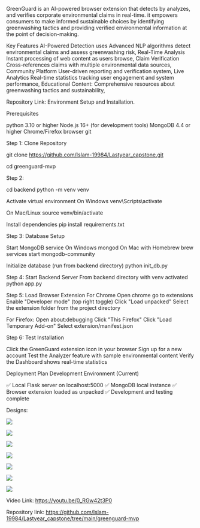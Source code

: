 GreenGuard is an AI-powered browser extension that detects by analyzes, and
verifies corporate environmental claims in real-time.  it empowers consumers to make informed sustainable choices by identifying greenwashing tactics and providing verified environmental information at the point of decision-making.

Key Features
AI-Powered Detection uses Advanced NLP algorithms detect environmental claims and assess greenwashing risk,
Real-Time Analysis Instant processing of web content as users browse,
Claim Verification Cross-references claims with multiple environmental data sources,
Community Platform User-driven reporting and verification system,
Live Analytics Real-time statistics tracking user engagement and system performance,
Educational Content: Comprehensive resources about greenwashing tactics and sustainability,

Repository Link:
Environment Setup and Installation.

Prerequisites

python 3.10 or higher
Node.js 16+ (for development tools)
MongoDB 4.4 or higher
Chrome/Firefox browser
git

Step 1: Clone Repository

git clone <https://github.com/Islam-19984/Lastyear_capstone.git>

cd greenguard-mvp

Step 2:

cd backend
python -m venv venv

Activate virtual environment
On Windows
venv\Scripts\activate

On Mac/Linux
source venv/bin/activate

Install dependencies
pip install requirements.txt

Step 3: Database Setup

Start MongoDB service
On Windows
mongod
On Mac with Homebrew
brew services start mongodb-community

Initialize database (run from backend directory)
python init_db.py

Step 4: Start Backend Server
From backend directory with venv activated
python app.py

Step 5: Load Browser Extension For Chrome
Open chrome go to extensions
Enable "Developer mode" (top right toggle)
Click "Load unpacked"
Select the extension folder from the project directory

For Firefox:
Open about:debugging
Click "This Firefox"
Click "Load Temporary Add-on"
Select extension/manifest.json

Step 6: Test Installation

Click the GreenGuard extension icon in your browser
Sign up for a new account
Test the Analyzer feature with sample environmental content
Verify the Dashboard shows real-time statistics

Deployment Plan
Development Environment (Current)

✅ Local Flask server on localhost:5000
✅ MongoDB local instance
✅ Browser extension loaded as unpacked
✅ Development and testing complete

Designs:

![](designs/screenshots/actual-auth-screen.png.png)

![](designs/screenshots/actual-analyzer.png.png)

![](designs/screenshots/actual-verification.png.png)

![](designs/screenshots/actual-education.png.png)

![](designs/screenshots/actual-community-Report.png.png)

![](designs/screenshots/actual-Stats-dashboard.png.png)

![](designs/figma/Untitled.png)

Video Link:
<https://youtu.be/0_RGw42t3P0>

Repository link:
<https://github.com/Islam-19984/Lastyear_capstone/tree/main/greenguard-mvp>
